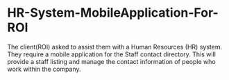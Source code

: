 # HR-System-MobileApplication-For-ROI
The client(ROI) asked to assist them with a Human Resources (HR) system. They require a mobile application for the Staff contact directory. This will provide a staff listing and manage the contact information of people who work within the company.
